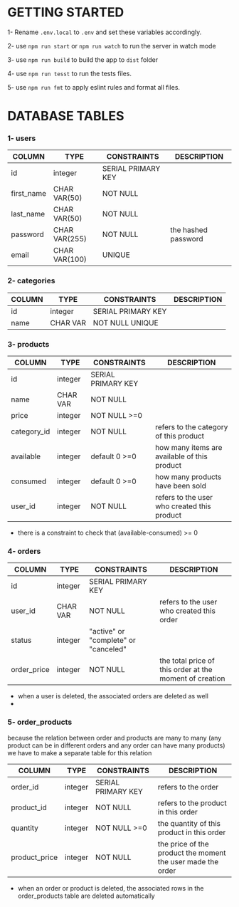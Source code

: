 # GETTING STARTED

1- Rename `.env.local` to `.env` and set these variables accordingly.

2- use `npm run start` or `npm run watch` to run the server in watch mode

3- use `npm run build` to build the app to `dist` folder

4- use `npm run tesst` to run the tests files.

5- use `npm run fmt` to apply eslint rules and format all files.


# DATABASE TABLES

### 1- users
| COLUMN     | TYPE           | CONSTRAINTS        | DESCRIPTION         |
|------------|----------------|--------------------|---------------------|
| id         | integer        | SERIAL PRIMARY KEY |                     |
| first_name | CHAR VAR(50)   | NOT NULL           |                     |
| last_name  | CHAR VAR(50)   | NOT NULL           |                     |
| password   | CHAR VAR(255)  | NOT NULL           | the hashed password |
| email      | CHAR VAR(100)  | UNIQUE             |                     |



### 2- categories 
| COLUMN      | TYPE     | CONSTRAINTS        | DESCRIPTION |
|-------------|----------|--------------------|-------------|
| id          | integer  | SERIAL PRIMARY KEY |             |
| name        | CHAR VAR | NOT NULL  UNIQUE   |             |

### 3- products

| COLUMN      | TYPE      | CONSTRAINTS        | DESCRIPTION                                  |
|-------------|-----------|--------------------|----------------------------------------------|
| id          | integer   | SERIAL PRIMARY KEY |                                              |
| name        | CHAR VAR  | NOT NULL           |                                              |
| price       | integer   | NOT NULL  >=0      |                                              |
| category_id | integer   | NOT NULL           | refers to the category of this product       |
| available   | integer   | default 0 >=0      | how many items are available of this product |
| consumed    | integer   | default 0 >=0      | how many products have been sold             |
| user_id     | integer   | NOT NULL           | refers to the user who created this product  |

* there is a constraint to check that (available-consumed) >= 0

### 4- orders

| COLUMN      | TYPE     | CONSTRAINTS                          | DESCRIPTION                                             |
|-------------|----------|--------------------------------------|---------------------------------------------------------|
| id          | integer  | SERIAL PRIMARY KEY                   |                                                         |
| user_id     | CHAR VAR | NOT NULL                             | refers to the user who created this order               |
| status      | integer  | "active" or "complete" or "canceled" |                                                         |
| order_price | integer  | NOT NULL                             | the total price of this order at the moment of creation |

* when a user is deleted, the associated orders are deleted as well 
* 
### 5- order_products 

because the relation between order and products are many to many
(any product can be in different orders and any order can have many products)
we have to make a separate table for this relation

| COLUMN        | TYPE    | CONSTRAINTS        | DESCRIPTION                                                 |
|---------------|---------|--------------------|-------------------------------------------------------------|
| order_id      | integer | SERIAL PRIMARY KEY | refers to the order                                         |
| product_id    | integer | NOT NULL           | refers to the product in this order                         |
| quantity      | integer | NOT NULL  >=0      | the quantity of this product in this order                  |
| product_price | integer | NOT NULL           | the price of the product the moment the user made the order |

* when an order or product is deleted, the associated rows in the order_products table are deleted automatically
